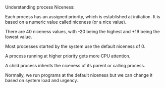 Understanding process Niceness: 


Each process has an assigned priority, which is
established at initiation. It is based on a numeric
value called niceness (or a nice value).


There are 40 niceness values, with -20 being the 
highest and +19 being the lowest value.


Most processes started by the system use the default
niceness of 0. 


A process running at higher priority gets more CPU
attention.


A child process inherits the niceness of its parent or
calling process.

Normally, we run programs at the default niceness but
we can change it based on system load and urgency.